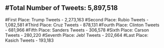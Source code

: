 #Total Number of Tweets: 5,897,518 
---
#First Place: Trump Tweets - 2,273,163
#Second Place: Rubio Tweets - 1,082,581
#Third Place: Cruz Tweets - 878,131
#Fourth Place: Clinton Tweets - 681,966
#Fifth Place: Sanders Tweets - 306,578
#Sixth Place: Carson Tweets - 280,220
#Seventh Place: Jeb! Tweets - 202,664
#Last Place: Kasich Tweets - 193,183
